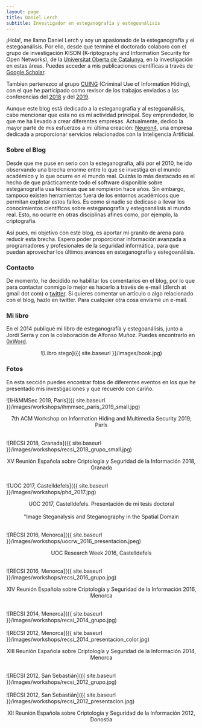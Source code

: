 ```yaml
---
layout: page
title: Daniel Lerch
subtitle: Investigador en esteganografía y estegoanálisis
---
```


¡Hola!, me llamo Daniel Lerch y soy un apasionado de la esteganografía y el estegoanálisis. Por ello, desde que terminé el doctorado colaboro con el grupo de investigación KISON (K-riptography and Information Security for Open Networks), de la [Universitat Oberta de Catalunya](https://www.uoc.edu/), en la investigación en estas áreas. Puedes acceder a mis publicaciones científicas a través de [Google Scholar](https://scholar.google.es/citations?user=5ggVkxMAAAAJ&hl=es).

Tambien pertenezco al grupo [CUING](https://cuing.org/) (Criminal Use of Information Hiding), con el que he participado como revisor de los trabajos enviados a las conferencias del [2018](https://2018.ares-conference.eu/workshops/cuing-2018/index.html) y del [2019](https://www.ares-conference.eu/workshops/cuing-2019/).

Aunque este blog está dedicado a la esteganografía y al estegoanálisis, cabe mencionar que esta no es mi actividad principal. Soy emprendedor, lo que me ha llevado a crear diferentes empresas. Actualmente, dedico la mayor parte de mis esfuerzos a mi última creación: [Neuron4](http://neuron4.com/), una empresa dedicada a proporcionar servicios relacionados con la Inteligencia Artificial.


### Sobre el Blog
Desde que me puse en serio con la esteganografía, allá por el 2010, he ido observando una brecha enorme entre lo que se investiga en el mundo académico y lo que ocurre en el mundo real. Quizás lo más destacado es el hecho de que prácticamente todo el software disponible sobre esteganografía usa técnicas que se rompieron hace años. Sin embargo, tampoco existen herramientas fuera de los entornos académicos que permitan explotar estos fallos. Es como si nadie se dedicase a llevar los conocimientos científicos sobre esteganografía y estegoanálisis al mundo real. Esto, no ocurre en otras disciplinas afines como, por ejemplo, la criptografía.

Así pues, mi objetivo con este blog, es aportar mi granito de arena para reducir esta brecha. Espero poder proporcionar información avanzada a programadores y profesionales de la seguridad informática, para que puedan aprovechar los últimos avances en esteganografía y estegoanálisis.


### Contacto
De momento, he decidido no habilitar los comentarios en el blog, por lo que para contactar conmigo lo mejor es hacerlo a través de e-mail (dlerch at gmail dot com) o [twitter](https://twitter.com/daniel_lerch). Si quieres comentar un artículo o algo relacionado con el blog, hazlo en twitter. Para cualquier otra cosa envíame un e-mail.


### Mi libro
En el 2014 publiqué mi libro de esteganografía y estegoanálisis, junto a Jordi Serra y con la colaboración de Alfonso Muñoz. Puedes encontrarlo en [0xWord](https://0xword.com/es/libros/64-esteganografia-y-estegoanalisis.html).

<center>![Libro stego]({{ site.baseurl }}/images/book.jpg)</center>

### Fotos
En esta sección puedes encontrar fotos de diferentes eventos en los que he presentado mis investigaciones y que recuerdo con cariño.
<br>


![IH&MMSec 2019, París]({{ site.baseurl }}/images/workshops/ihmmsec_paris_2019_small.jpg)
<center>7th ACM Workshop on Information Hiding and Multimedia Security 2019, París</center>
<br>

![RECSI 2018, Granada]({{ site.baseurl }}/images/workshops/recsi_2018_grupo_small.jpg)
<center>XV Reunión Española sobre Criptología y Seguridad de la Información 2018, Granada</center>
<br>

![UOC 2017, Castelldefels]({{ site.baseurl }}/images/workshops/phd_2017.jpg)
<center>UOC 2017, Castelldefels. Presentación de mi tesis doctoral</center><br> 
<center>"Image Steganalysis and Steganography in the Spatial Domain</center>
<br>

![RECSI 2016, Menorca]({{ site.baseurl }}/images/workshops/uocrw_2016_presentacion.jpeg)
<center>UOC Research Week 2016, Castelldefels</center>
<br>

![RECSI 2016, Menorca]({{ site.baseurl }}/images/workshops/recsi_2016_grupo.jpg)
<center>XIV Reunión Española sobre Criptología y Seguridad de la Información 2016, Menorca</center>
<br>

![RECSI 2014, Menorca]({{ site.baseurl }}/images/workshops/recsi_2014_grupo.jpg)
<br><br>
![RECSI 2012, Menorca]({{ site.baseurl }}/images/workshops/recsi_2014_presentacion_color.jpg)
<center>XIII Reunión Española sobre Criptología y Seguridad de la Información 2014, Menorca</center>
<br>

![RECSI 2012, San Sebastián]({{ site.baseurl }}/images/workshops/recsi_2012_grupo.jpg)
<br><br>
![RECSI 2012, San Sebastián]({{ site.baseurl }}/images/workshops/recsi_2012_presentacion.jpg)
<center>XII Reunión Española sobre Criptología y Seguridad de la Información 2012, Donostia</center>






